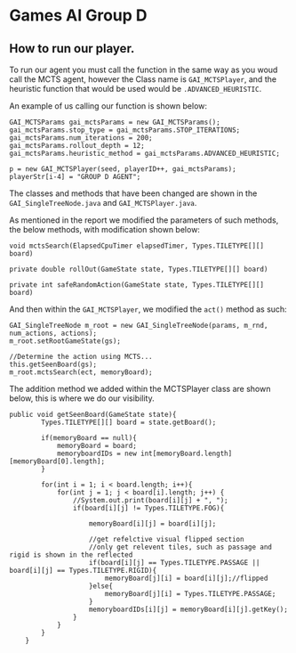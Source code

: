 # Games AI Group D 

## How to run our player. 

To run our agent you must call the function in the same way as you woud call the MCTS agent, however the Class name is `GAI_MCTSPlayer`, and the heuristic function that would be used would be `.ADVANCED_HEURISTIC`. 

An example of us calling our function is shown below: 

```
GAI_MCTSParams gai_mctsParams = new GAI_MCTSParams();
gai_mctsParams.stop_type = gai_mctsParams.STOP_ITERATIONS;
gai_mctsParams.num_iterations = 200;
gai_mctsParams.rollout_depth = 12;
gai_mctsParams.heuristic_method = gai_mctsParams.ADVANCED_HEURISTIC;

p = new GAI_MCTSPlayer(seed, playerID++, gai_mctsParams);
playerStr[i-4] = "GROUP D AGENT";

```

The classes and methods that have been changed are shown in the `GAI_SingleTreeNode.java` and `GAI_MCTSPlayer.java`. 

As mentioned in the report we modified the parameters of such methods, the below methods, with modification shown below: 

`void mctsSearch(ElapsedCpuTimer elapsedTimer, Types.TILETYPE[][] board)`

`private double rollOut(GameState state, Types.TILETYPE[][] board)`

`private int safeRandomAction(GameState state, Types.TILETYPE[][] board)`

And then within the `GAI_MCTSPlayer`, we modified the `act()` method as such: 

```
GAI_SingleTreeNode m_root = new GAI_SingleTreeNode(params, m_rnd, num_actions, actions);
m_root.setRootGameState(gs);

//Determine the action using MCTS...
this.getSeenBoard(gs);
m_root.mctsSearch(ect, memoryBoard);
```

The addition method we added within the MCTSPlayer class are shown below, this is where we do our visibility. 

```
public void getSeenBoard(GameState state){
        Types.TILETYPE[][] board = state.getBoard();

        if(memoryBoard == null){
            memoryBoard = board;
            memoryboardIDs = new int[memoryBoard.length][memoryBoard[0].length];
        }

        for(int i = 1; i < board.length; i++){
            for(int j = 1; j < board[i].length; j++) {
                //System.out.print(board[i][j] + ", ");
                if(board[i][j] != Types.TILETYPE.FOG){

                    memoryBoard[i][j] = board[i][j];

                    //get refelctive visual flipped section
                    //only get relevent tiles, such as passage and rigid is shown in the reflected 
                    if(board[i][j] == Types.TILETYPE.PASSAGE || board[i][j] == Types.TILETYPE.RIGID){
                        memoryBoard[j][i] = board[i][j];//flipped
                    }else{
                        memoryBoard[j][i] = Types.TILETYPE.PASSAGE;
                    }
                    memoryboardIDs[i][j] = memoryBoard[i][j].getKey();
                }
            }
        }
    }
```